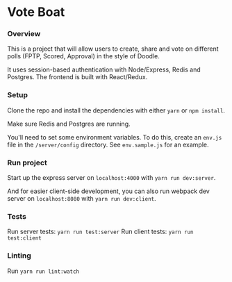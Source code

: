 # Vote Boat

### Overview
This is a project that will allow users to create, share and vote on different polls (FPTP, Scored, Approval) in the style of Doodle.

It uses session-based authentication with Node/Express, Redis and Postgres. The frontend is built with React/Redux.

### Setup
Clone the repo and install the dependencies with either `yarn` or `npm install`.

Make sure Redis and Postgres are running.

You'll need to set some environment variables.  To do this, create an `env.js` file in the `/server/config` directory. See `env.sample.js` for an example.

### Run project
Start up the express server on `localhost:4000` with `yarn run dev:server`.

And for easier client-side development, you can also run webpack dev server on `localhost:8080` with `yarn run dev:client`.

### Tests
Run server tests: `yarn run test:server`
Run client tests: `yarn run test:client`

### Linting
Run `yarn run lint:watch`

